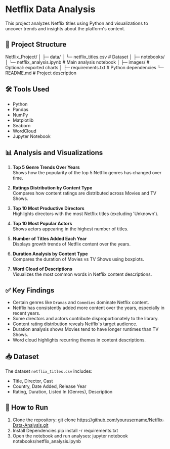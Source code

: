 # Netflix Data Analysis

This project analyzes Netflix titles using Python and visualizations to uncover trends and insights about the platform's content.

## 📂 Project Structure

Netflix_Project/
│
├─ data/
│ └─ netflix_titles.csv # Dataset
│
├─ notebooks/
│ └─ netflix_analysis.ipynb # Main analysis notebook
│
├─ images/ # Optional: exported charts
│
├─ requirements.txt # Python dependencies
└─ README.md # Project description

## 🛠 Tools Used
- Python
- Pandas
- NumPy
- Matplotlib
- Seaborn
- WordCloud
- Jupyter Notebook

## 📊 Analysis and Visualizations

1. **Top 5 Genre Trends Over Years**  
   Shows how the popularity of the top 5 Netflix genres has changed over time.

2. **Ratings Distribution by Content Type**  
   Compares how content ratings are distributed across Movies and TV Shows.

3. **Top 10 Most Productive Directors**  
   Highlights directors with the most Netflix titles (excluding 'Unknown').

4. **Top 10 Most Popular Actors**  
   Shows actors appearing in the highest number of titles.

5. **Number of Titles Added Each Year**  
   Displays growth trends of Netflix content over the years.

6. **Duration Analysis by Content Type**  
   Compares the duration of Movies vs TV Shows using boxplots.

7. **Word Cloud of Descriptions**  
   Visualizes the most common words in Netflix content descriptions.

## ✅ Key Findings
- Certain genres like `Dramas` and `Comedies` dominate Netflix content.  
- Netflix has consistently added more content over the years, especially in recent years.  
- Some directors and actors contribute disproportionately to the library.  
- Content rating distribution reveals Netflix's target audience.  
- Duration analysis shows Movies tend to have longer runtimes than TV Shows.  
- Word cloud highlights recurring themes in content descriptions.

## 📥 Dataset
The dataset `netflix_titles.csv` includes:
- Title, Director, Cast
- Country, Date Added, Release Year
- Rating, Duration, Listed In (Genres), Description

## 📌 How to Run
1. Clone the repository:
git clone https://github.com/yourusername/Netflix-Data-Analysis.git
2. Install Dependencies
pip install -r requirements.txt
3. Open the notebook and run analyses:
jupyter notebook notebooks/netflix_analysis.ipynb

